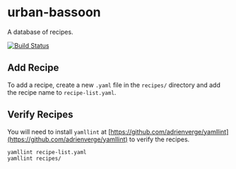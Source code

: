 # urban-bassoon
A database of recipes.

[![Build Status](https://travis-ci.org/ellishg/urban-bassoon.svg?branch=main)](https://travis-ci.org/ellishg/urban-bassoon)

## Add Recipe
To add a recipe, create a new `.yaml` file in the `recipes/` directory and add the recipe name to `recipe-list.yaml`.

## Verify Recipes
You will need to install `yamllint` at [https://github.com/adrienverge/yamllint](https://github.com/adrienverge/yamllint) to verify the recipes.

```bash
yamllint recipe-list.yaml
yamllint recipes/
```